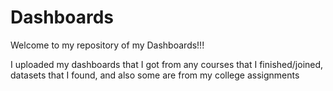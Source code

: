 # Dashboards
Welcome to my repository of my Dashboards!!!

I uploaded my dashboards that I got from any courses that I finished/joined, datasets that I found, and also some are from my college assignments
